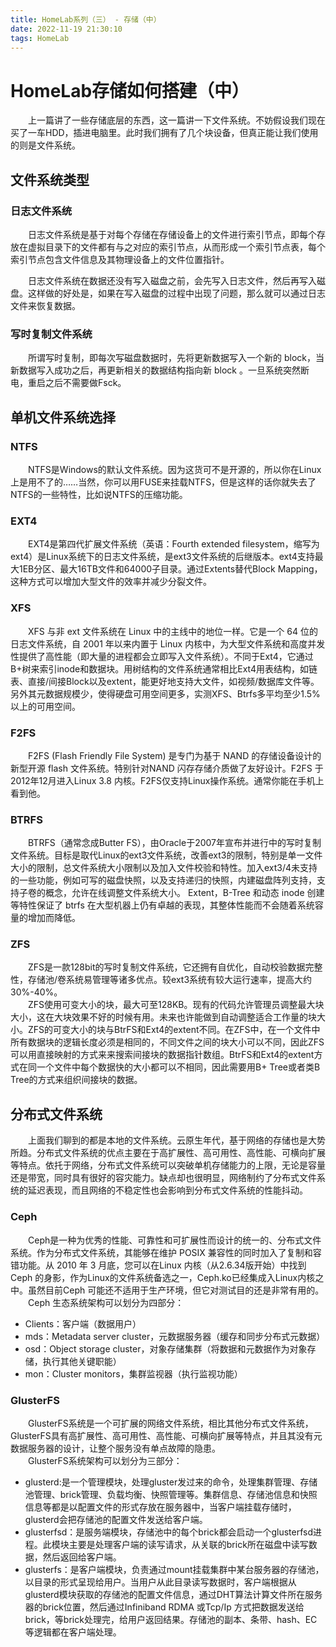 ```yaml
---
title: HomeLab系列（三） - 存储（中）
date: 2022-11-19 21:30:10
tags: HomeLab
---
```


# HomeLab存储如何搭建（中）

　　上一篇讲了一些存储底层的东西，这一篇讲一下文件系统。不妨假设我们现在买了一车HDD，插进电脑里。此时我们拥有了几个块设备，但真正能让我们使用的则是文件系统。


## 文件系统类型

### 日志文件系统

　　日志文件系统是基于对每个存储在存储设备上的文件进行索引节点，即每个存放在虚拟目录下的文件都有与之对应的索引节点，从而形成一个索引节点表，每个索引节点包含文件信息及其物理设备上的文件位置指针。

　　日志文件系统在数据还没有写入磁盘之前，会先写入日志文件，然后再写入磁盘。这样做的好处是，如果在写入磁盘的过程中出现了问题，那么就可以通过日志文件来恢复数据。

### 写时复制文件系统

　　所谓写时复制，即每次写磁盘数据时，先将更新数据写入一个新的 block，当新数据写入成功之后，再更新相关的数据结构指向新 block 。一旦系统突然断电，重启之后不需要做Fsck。

## 单机文件系统选择

### NTFS

　　NTFS是Windows的默认文件系统。因为这货可不是开源的，所以你在Linux上是用不了的……当然，你可以用FUSE来挂载NTFS，但是这样的话你就失去了NTFS的一些特性，比如说NTFS的压缩功能。

### EXT4

　　EXT4是第四代扩展文件系统（英语：Fourth extended filesystem，缩写为 ext4）是Linux系统下的日志文件系统，是ext3文件系统的后继版本。ext4支持最大1EB分区、最大16TB文件和64000子目录。通过Extents替代Block Mapping，这种方式可以增加大型文件的效率并减少分裂文件。

### XFS

　　XFS 与非 ext 文件系统在 Linux 中的主线中的地位一样。它是一个 64 位的日志文件系统，自 2001 年以来内置于 Linux 内核中，为大型文件系统和高度并发性提供了高性能（即大量的进程都会立即写入文件系统）。不同于Ext4，它通过B+树来索引inode和数据块。用树结构的文件系统通常相比Ext4用表结构，如链表、直接/间接Block以及extent，能更好地支持大文件，如视频/数据库文件等。另外其元数据规模少，使得硬盘可用空间更多，实测XFS、Btrfs多平均至少1.5%以上的可用空间。

### F2FS

　　F2FS (Flash Friendly File System) 是专门为基于 NAND 的存储设备设计的新型开源 flash 文件系统。特别针对NAND 闪存存储介质做了友好设计。F2FS 于2012年12月进入Linux 3.8 内核。F2FS仅支持Linux操作系统。通常你能在手机上看到他。

### BTRFS

　　BTRFS（通常念成Butter FS），由Oracle于2007年宣布并进行中的写时复制文件系统。目标是取代Linux的ext3文件系统，改善ext3的限制，特别是单一文件大小的限制，总文件系统大小限制以及加入文件校验和特性。加入ext3/4未支持的一些功能，例如可写的磁盘快照，以及支持递归的快照，内建磁盘阵列支持，支持子卷的概念，允许在线调整文件系统大小。 Extent，B-Tree 和动态 inode 创建等特性保证了 btrfs 在大型机器上仍有卓越的表现，其整体性能而不会随着系统容量的增加而降低。

### ZFS
　　ZFS是一款128bit的写时复制文件系统，它还拥有自优化，自动校验数据完整性，存储池/卷系统易管理等诸多优点。较ext3系统有较大运行速率，提高大约30%-40%。  
　　ZFS使用可变大小的块，最大可至128KB。现有的代码允许管理员调整最大块大小，这在大块效果不好的时候有用。未来也许能做到自动调整适合工作量的块大小。ZFS的可变大小的块与BtrFS和Ext4的extent不同。在ZFS中，在一个文件中所有数据块的逻辑长度必须是相同的，不同文件之间的块大小可以不同，因此ZFS可以用直接映射的方式来来搜索间接块的数据指针数组。BtrFS和Ext4的extent方式在同一个文件中每个数据快的大小都可以不相同，因此需要用B+ Tree或者类B Tree的方式来组织间接块的数据。

## 分布式文件系统

　　上面我们聊到的都是本地的文件系统。云原生年代，基于网络的存储也是大势所趋。分布式文件系统的优点主要在于高扩展性、高可用性、高性能、可横向扩展等特点。依托于网络，分布式文件系统可以突破单机存储能力的上限，无论是容量还是带宽，同时具有很好的容灾能力。缺点却也很明显，网络制约了分布式文件系统的延迟表现，而且网络的不稳定性也会影响到分布式文件系统的性能抖动。

### Ceph

　　Ceph是一种为优秀的性能、可靠性和可扩展性而设计的统一的、分布式文件系统。作为分布式文件系统，其能够在维护 POSIX 兼容性的同时加入了复制和容错功能。从 2010 年 3 月底，您可以在Linux 内核（从2.6.34版开始）中找到 Ceph 的身影，作为Linux的文件系统备选之一，Ceph.ko已经集成入Linux内核之中。虽然目前Ceph 可能还不适用于生产环境，但它对测试目的还是非常有用的。  
　　Ceph 生态系统架构可以划分为四部分：
- Clients：客户端（数据用户）
- mds：Metadata server cluster，元数据服务器（缓存和同步分布式元数据）
- osd：Object storage cluster，对象存储集群（将数据和元数据作为对象存储，执行其他关键职能） 
- mon：Cluster monitors，集群监视器（执行监视功能）
    
### GlusterFS

　　GlusterFS系统是一个可扩展的网络文件系统，相比其他分布式文件系统，GlusterFS具有高扩展性、高可用性、高性能、可横向扩展等特点，并且其没有元数据服务器的设计，让整个服务没有单点故障的隐患。  
　　GlusterFS系统架构可以划分为三部分：
- glusterd:是一个管理模块，处理gluster发过来的命令，处理集群管理、存储池管理、brick管理、负载均衡、快照管理等。集群信息、存储池信息和快照信息等都是以配置文件的形式存放在服务器中，当客户端挂载存储时，glusterd会把存储池的配置文件发送给客户端。
- glusterfsd：是服务端模块，存储池中的每个brick都会启动一个glusterfsd进程。此模块主要是处理客户端的读写请求，从关联的brick所在磁盘中读写数据，然后返回给客户端。
- glusterfs：是客户端模块，负责通过mount挂载集群中某台服务器的存储池，以目录的形式呈现给用户。当用户从此目录读写数据时，客户端根据从glusterd模块获取的存储池的配置文件信息，通过DHT算法计算文件所在服务器的brick位置，然后通过Infiniband RDMA 或Tcp/Ip 方式把数据发送给brick，等brick处理完，给用户返回结果。存储池的副本、条带、hash、EC等逻辑都在客户端处理。

